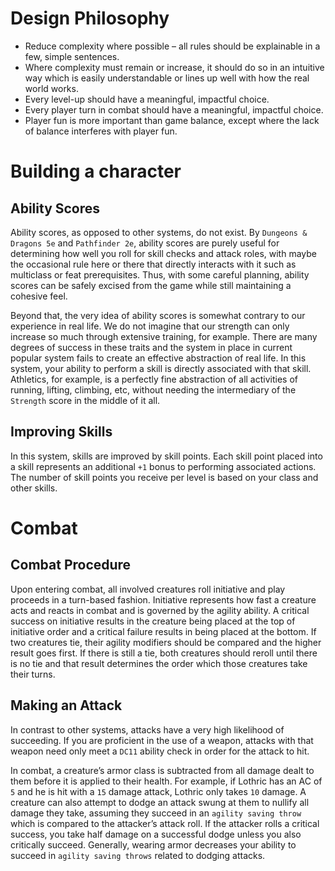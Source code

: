 # Design Philosophy
- Reduce complexity where possible – all rules should be explainable in a 
    few, simple sentences.
- Where complexity must remain or increase, it should do so in an intuitive 
    way which is easily understandable or lines up well with how the real 
    world works.
- Every level-up should have a meaningful, impactful choice.
- Every player turn in combat should have a meaningful, impactful choice.
- Player fun is more important than game balance, except where the lack of 
    balance interferes with player fun.

# Building a character

## Ability Scores

Ability scores, as opposed to other systems, do not exist. By `Dungeons &
Dragons 5e` and `Pathfinder 2e`, ability scores are purely useful for determining
how well you roll for skill checks and attack roles, with maybe the occasional
rule here or there that directly interacts with it such as multiclass or feat
prerequisites. Thus, with some careful planning, ability scores can be safely
excised from the game while still maintaining a cohesive feel. 

Beyond that, the very idea of ability scores is somewhat contrary to our
experience in real life. We do not imagine that our strength can only increase
so much through extensive training, for example. There are many degrees of
success in these traits and the system in place in current popular system
fails to create an effective abstraction of real life. In this system, your
ability to perform a skill is directly associated with that skill. Athletics,
for example, is a perfectly fine abstraction of all activities of running,
lifting, climbing, etc, without needing the intermediary of the `Strength`
score in the middle of it all.

## Improving Skills

In this system, skills are improved by skill points. Each skill point placed
into a skill represents an additional `+1` bonus to performing associated actions.
The number of skill points you receive per level is based on your class and other
skills.   

# Combat

## Combat Procedure

Upon entering combat, all involved creatures roll initiative and play proceeds
in a turn-based fashion. Initiative represents how fast a creature acts and
reacts in combat and is governed by the agility ability. A critical success on
initiative results in the creature being placed at the top of initiative order
and a critical failure results in being placed at the bottom. If two creatures
tie, their agility modifiers should be compared and the higher result goes
first. If there is still a tie, both creatures should reroll until there is no
tie and that result determines the order which those creatures take their
turns.

## Making an Attack

In contrast to other systems, attacks have a very high likelihood of
succeeding. If you are proficient in the use of a weapon, attacks with that
weapon need only meet a `DC11` ability check in order for the attack to hit. 
 
In combat, a creature’s armor class is subtracted from all damage dealt to
them before it is applied to their health. For example, if Lothric has an AC
of `5` and he is hit with a `15` damage attack, Lothric only takes `10` damage. A
creature can also attempt to dodge an attack swung at them to nullify all
damage they take, assuming they succeed in an `agility saving throw` which is
compared to the attacker’s attack roll. If the attacker rolls a critical
success, you take half damage on a successful dodge unless you also critically
succeed. Generally, wearing armor decreases your ability to succeed in `agility
saving throws` related to dodging attacks.




